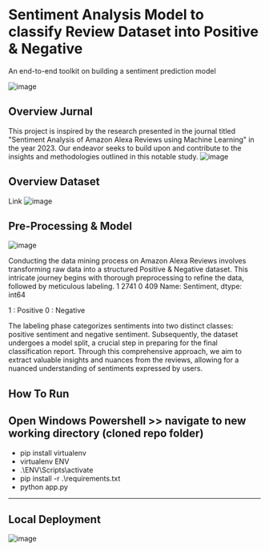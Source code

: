 # Sentiment Analysis Model to classify Review Dataset into Positive & Negative
An end-to-end toolkit on building a sentiment prediction model

![image](https://github.com/marwaalifa/Deployment-Machine-Learning-Model/assets/71803646/764b0e50-3650-4e7b-9e01-0a90fc54badb)

## Overview Jurnal
This project is inspired by the research presented in the journal titled "Sentiment Analysis of Amazon Alexa Reviews using Machine Learning" in the year 2023. Our endeavor seeks to build upon and contribute to the insights and methodologies outlined in this notable study.
![image](https://github.com/marwaalifa/Deployment-Machine-Learning-Model/assets/71803646/57186f8d-a13d-443e-a0c0-bf1e854fae12)


## Overview Dataset
Link
![image](https://github.com/marwaalifa/Deployment-Machine-Learning-Model/assets/71803646/930e16d5-fca0-4bee-b5c0-0c017cf59beb)

## Pre-Processing & Model

![image](https://github.com/marwaalifa/Deployment-Machine-Learning-Model/assets/71803646/a5e9a8ec-0586-4873-b07a-6884e9309702)


Conducting the data mining process on Amazon Alexa Reviews involves transforming raw data into a structured Positive & Negative dataset. This intricate journey begins with thorough preprocessing to refine the data, followed by meticulous labeling. 
1    2741
0     409
Name: Sentiment, dtype: int64

1 : Positive 
0 : Negative

The labeling phase categorizes sentiments into two distinct classes: positive sentiment and negative sentiment. Subsequently, the dataset undergoes a model split, a crucial step in preparing for the final classification report. Through this comprehensive approach, we aim to extract valuable insights and nuances from the reviews, allowing for a nuanced understanding of sentiments expressed by users.

## How To Run

Open Windows Powershell >> navigate to new working directory (cloned repo folder)
---
- pip install virtualenv
- virtualenv ENV
- .\ENV\Scripts\activate
- pip install -r .\requirements.txt
- python app.py
---

## Local Deployment
![image](https://github.com/marwaalifa/Deployment-Machine-Learning-Model/assets/71803646/9cb9aca5-e15a-4f7e-8501-c25b8969f46c)


